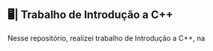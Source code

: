 ## 🖥️| Trabalho de Introdução a C++

  Nesse repositório, realizei trabalho de Introdução a C++, na

   
